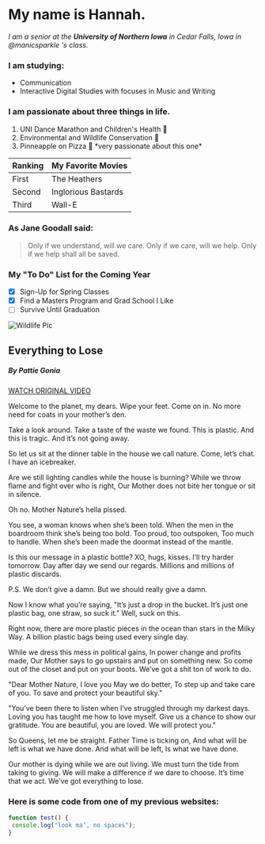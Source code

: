 # **My name is Hannah.**
*I am a senior at the **University of Northern Iowa** in Cedar Falls, Iowa in @manicsparkle 's class.*

### I am studying:
* Communication
* Interactive Digital Studies with focuses in Music and Writing

### I am passionate about three things in life.
1. UNI Dance Marathon and Children's Health :hospital:
2. Environmental and Wildlife Conservation :elephant:
3. Pinneapple on Pizza :pizza:
\*very passionate about this one\*


Ranking | My Favorite Movies
------------ | -------------
First | The Heathers
Second | Inglorious Bastards
Third | Wall-E


### As Jane Goodall said:
>Only if we understand, will we care.
>Only if we care, will we help.
>Only if we help shall all be saved.

### My "To Do" List for the Coming Year
- [x] Sign-Up for Spring Classes
- [x] Find a Masters Program and Grad School I Like
- [ ] Survive Until Graduation

![Wildlife Pic](https://www.andbeyond.com/wp-content/uploads/sites/5/sri-lanka-elephants.jpg)

## Everything to Lose
##### *By Pattie Gonia*
[WATCH ORIGINAL VIDEO](https://youtu.be/1_A2bweGHTY)

Welcome to the planet, my dears.
Wipe your feet. Come on in.
No more need for coats in your mother’s den.

Take a look around.
Take a taste of the waste we found.
This is plastic.
And this is tragic.
And it’s not going away.

So let us sit at the dinner table in the house we call nature.
Come, let’s chat.
I have an icebreaker.

Are we still lighting candles while the house is burning?
While we throw flame and fight over who is right,
Our Mother does not bite her tongue or sit in silence.

Oh no.
Mother Nature’s hella pissed.

You see, a woman knows when she’s been told.
When the men in the boardroom think she’s being too bold.
Too proud, too outspoken,
Too much to handle.
When she’s been made the doormat instead of the mantle.

Is this our message in a plastic bottle?
XO, hugs, kisses. I’ll try harder tomorrow.
Day after day we send our regards.
Millions and millions of plastic discards.

P.S. We don’t give a damn.
But we should really give a damn.

Now I know what you’re saying,
"It’s just a drop in the bucket. It’s just one plastic bag, one straw, so suck it."
Well, suck on this.

Right now, there are more plastic pieces in the ocean than stars in the Milky Way.
A billion plastic bags being used every single day.

While we dress this mess in political gains,
In power change and profits made, 
Our Mother says to go upstairs and put on something new.
So come out of the closet and put on your boots.
We’ve got a shit ton of work to do.

"Dear Mother Nature, I love you
May we do better,
To step up and take care of you.
To save and protect your beautiful sky."

"You’ve been there to listen when I’ve struggled through my darkest days.
Loving you has taught me how to love myself.
Give us a chance to show our gratitude.
You are beautiful, you are loved. We will protect you."

So Queens, let me be straight.
Father Time is ticking on,
And what will be left is what we have done.
And what will be left,
Is what we have done.

Our mother is dying while we are out living.
We must turn the tide from taking to giving.
We will make a difference if we dare to choose.
It’s time that we act.
We’ve got everything to lose.


### Here is some code from one of my previous websites:
```javascript
function test() {
 console.log("look ma’, no spaces");
}
```
